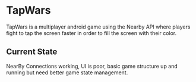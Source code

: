 # TapWars
TapWars is a multiplayer android game using the Nearby API where players fight to tap the screen faster in order to fill the screen with their color.

## Current State
NearBy Connections working, UI is poor, basic game structure up and running but need better game state management.
